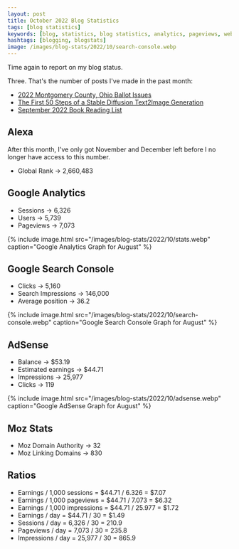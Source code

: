 ```yaml
---
layout: post
title: October 2022 Blog Statistics
tags: [blog statistics]
keywords: [blog, statistics, blog statistics, analytics, pageviews, webmaster, webmaster tools, alexa, google]
hashtags: [blogging, blogstats]
image: /images/blog-stats/2022/10/search-console.webp
---
```


Time again to report on my blog status.

Three. That's the number of posts I've made in the past month:

* [2022 Montgomery County, Ohio Ballot Issues](https://www.joehxblog.com/2022-montgomery-county-ohio-ballot-issues/)
* [The First 50 Steps of a Stable Diffusion Text2Image Generation](https://www.joehxblog.com/the-first-50-steps-of-a-stable-diffusion-text2image-generation/)
* [September 2022 Book Reading List](https://www.joehxblog.com/september-2022-book-reading-list/)

## Alexa

After this month, I've only got November and December left before I no longer have access to this number.

* Global Rank &rarr; 2,660,483

## Google Analytics

* Sessions &rarr; 6,326
* Users &rarr; 5,739
* Pageviews &rarr; 7,073

{% include image.html src="/images/blog-stats/2022/10/stats.webp" caption="Google Analytics Graph for August" %}

## Google Search Console

* Clicks &rarr; 5,160
* Search Impressions &rarr; 146,000
* Average position &rarr; 36.2

{% include image.html src="/images/blog-stats/2022/10/search-console.webp" caption="Google Search Console Graph for August" %}

## AdSense

* Balance &rarr; $53.19
* Estimated earnings &rarr; $44.71
* Impressions &rarr; 25,977
* Clicks &rarr; 119

{% include image.html src="/images/blog-stats/2022/10/adsense.webp" caption="Google AdSense Graph for August" %}

## Moz Stats

* Moz Domain Authority &rarr; 32 
* Moz Linking Domains &rarr; 830

## Ratios

* Earnings / 1,000 sessions = $44.71 / 6.326 = $7.07
* Earnings / 1,000 pageviews = $44.71 / 7.073 = $6.32
* Earnings / 1,000 impressions = $44.71 / 25.977 = $1.72
* Earnings / day = $44.71 / 30 = $1.49
* Sessions / day = 6,326 / 30 = 210.9
* Pageviews / day = 7,073 / 30 = 235.8
* Impressions / day = 25,977 / 30 = 865.9